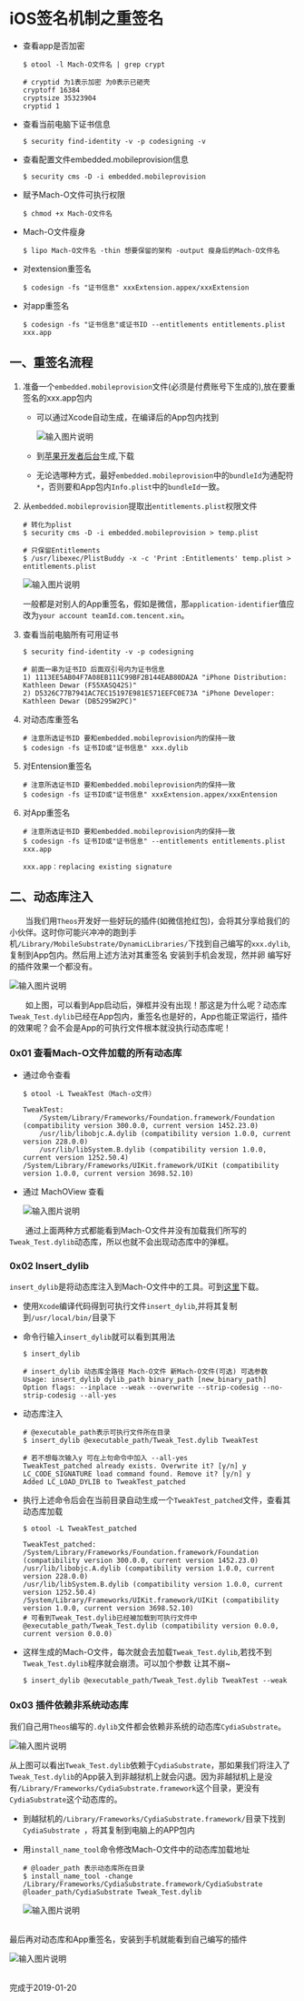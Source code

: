 # iOS签名机制之重签名

- 查看app是否加密

    ```
    $ otool -l Mach-O文件名 | grep crypt
		
    # cryptid 为1表示加密 为0表示已砸壳
    cryptoff 16384
    cryptsize 35323904
    cryptid 1
    ```

- 查看当前电脑下证书信息

    ```
    $ security find-identity -v -p codesigning -v
    ```
		
- 查看配置文件embedded.mobileprovision信息

    ```
    $ security cms -D -i embedded.mobileprovision
    ```

- 赋予Mach-O文件可执行权限

    ```
    $ chmod +x Mach-O文件名
    ```

- Mach-O文件瘦身
    
    ```
    $ lipo Mach-O文件名 -thin 想要保留的架构 -output 瘦身后的Mach-O文件名
    ```

- 对extension重签名

    ```
    $ codesign -fs "证书信息" xxxExtension.appex/xxxExtension
    ```

- 对app重签名
    
    ```
    $ codesign -fs "证书信息"或证书ID --entitlements entitlements.plist xxx.app
    ```	

## 一、重签名流程

1. 准备一个`embedded.mobileprovision`文件(必须是付费账号下生成的),放在要重签名的xxx.app包内
	
    - 可以通过Xcode自动生成，在编译后的App包内找到
	
        ![输入图片说明](https://images.gitee.com/uploads/images/2019/0118/111805_debde842_1355277.png "Snip20190117_10.png")

    - 到[苹果开发者后台](https://developer.apple.com/account/ios/profile/)生成,下载

    - 无论选哪种方式，最好`embedded.mobileprovision`中的`bundleId`为通配符`*`，否则要和App包内`Info.plist`中的`bundleId`一致。

2. 从`embedded.mobileprovision`提取出`entitlements.plist`权限文件
	
    ```
    # 转化为plist
    $ security cms -D -i embedded.mobileprovision > temp.plist
	
    # 只保留Entitlements
    $ /usr/libexec/PlistBuddy -x -c 'Print :Entitlements' temp.plist > entitlements.plist
    ```
    ![输入图片说明](https://images.gitee.com/uploads/images/2019/0118/112034_459d44e4_1355277.png "Snip20190117_12.png")  

    一般都是对别人的App重签名，假如是微信，那`application-identifier`值应改为`your account teamId.com.tencent.xin`。
    

3. 查看当前电脑所有可用证书

	```
	$ security find-identity -v -p codesigning
	
	# 前面一串为证书ID 后面双引号内为证书信息
	1) 1113EE5AB04F7A08EB111C99BF2B144EAB80DA2A "iPhone Distribution: Kathleen Dewar (F55XASQ42S)"
 	2) D5326C77B7941AC7EC15197E981E571EEFC0E73A "iPhone Developer: Kathleen Dewar (DB5295W2PC)"
	```

4. 对动态库重签名

	```
	# 注意所选证书ID 要和embedded.mobileprovision内的保持一致
	$ codesign -fs 证书ID或"证书信息" xxx.dylib
	```
	
5. 对Entension重签名

	```
	# 注意所选证书ID 要和embedded.mobileprovision内的保持一致
	$ codesign -fs 证书ID或"证书信息" xxxExtension.appex/xxxEntension
	```
	
6. 对App重签名
	
	```
	# 注意所选证书ID 要和embedded.mobileprovision内的保持一致
	$ codesign -fs 证书ID或"证书信息" --entitlements entitlements.plist xxx.app
	
	xxx.app：replacing existing signature
	```
	
	
	
## 二、动态库注入

　　当我们用`Theos`开发好一些好玩的插件(如微信抢红包)，会将其分享给我们的小伙伴。这时你可能兴冲冲的跑到手机`/Library/MobileSubstrate/DynamicLibraries/`下找到自己编写的`xxx.dylib`, 复制到App包内。然后用上述方法对其重签名 安装到手机会发现，然并卵 编写好的插件效果一个都没有。
　　

![输入图片说明](https://images.gitee.com/uploads/images/2019/0120/173718_e0463823_1355277.png "Snip20190120_2.png")

　　如上图，可以看到App启动后，弹框并没有出现！那这是为什么呢？动态库`Tweak_Test.dylib`已经在App包内，重签名也是好的，App也能正常运行，插件的效果呢？会不会是App的可执行文件根本就没执行动态库呢！

### 0x01 查看Mach-O文件加载的所有动态库

- 通过命令查看

	```
	$ otool -L TweakTest（Mach-o文件）

	TweakTest:
		/System/Library/Frameworks/Foundation.framework/Foundation (compatibility version 300.0.0, current version 1452.23.0)
		/usr/lib/libobjc.A.dylib (compatibility version 1.0.0, current version 228.0.0)
		/usr/lib/libSystem.B.dylib (compatibility version 1.0.0, current version 1252.50.4)
	/System/Library/Frameworks/UIKit.framework/UIKit (compatibility version 1.0.0, current version 3698.52.10)
	```

- 通过 MachOView 查看


    ![输入图片说明](https://images.gitee.com/uploads/images/2019/0120/173810_748f5e06_1355277.png "Snip20190120_3.png")

　　通过上面两种方式都能看到Mach-O文件并没有加载我们所写的`Tweak_Test.dylib`动态库，所以也就不会出现动态库中的弹框。
　　

### 0x02 Insert_dylib

`insert_dylib`是将动态库注入到Mach-O文件中的工具。可到[这里](https://github.com/Tyilo/insert_dylib)下载。

- 使用`Xcode`编译代码得到可执行文件`insert_dylib`,并将其复制到`/usr/local/bin/`目录下

- 命令行输入`insert_dylib`就可以看到其用法

	```
	$ insert_dylib
	
	# insert_dylib 动态库全路径 Mach-O文件 新Mach-O文件(可选) 可选参数
	Usage: insert_dylib dylib_path binary_path [new_binary_path]
	Option flags: --inplace --weak --overwrite --strip-codesig --no-strip-codesig --all-yes
	```

- 动态库注入

	```
	# @executable_path表示可执行文件所在目录
	$ insert_dylib @executable_path/Tweak_Test.dylib TweakTest
	
	# 若不想每次输入y 可在上句命令中加入 --all-yes
	TweakTest_patched already exists. Overwrite it? [y/n] y
	LC_CODE_SIGNATURE load command found. Remove it? [y/n] y
	Added LC_LOAD_DYLIB to TweakTest_patched
	```

- 执行上述命令后会在当前目录自动生成一个`TweakTest_patched`文件，查看其动态库加载

	```
	$ otool -L TweakTest_patched 
	
	TweakTest_patched:
	/System/Library/Frameworks/Foundation.framework/Foundation (compatibility version 300.0.0, current version 1452.23.0)
	/usr/lib/libobjc.A.dylib (compatibility version 1.0.0, current version 228.0.0)
	/usr/lib/libSystem.B.dylib (compatibility version 1.0.0, current version 1252.50.4)
	/System/Library/Frameworks/UIKit.framework/UIKit (compatibility version 1.0.0, current version 3698.52.10)
	# 可看到Tweak_Test.dylib已经被加载到可执行文件中
	@executable_path/Tweak_Test.dylib (compatibility version 0.0.0, current version 0.0.0)
	```
	
- 这样生成的Mach-O文件，每次就会去加载`Tweak_Test.dylib`,若找不到`Tweak_Test.dylib`程序就会崩溃。可以加个参数 让其不崩~

	```
	$ insert_dylib @executable_path/Tweak_Test.dylib TweakTest --weak
	```
	

### 0x03 插件依赖非系统动态库

我们自己用`Theos`编写的`.dylib`文件都会依赖非系统的动态库`CydiaSubstrate`。

![输入图片说明](https://images.gitee.com/uploads/images/2019/0120/173948_b567b738_1355277.png "Snip20190120_5.png")

从上图可以看出`Tweak_Test.dylib`依赖于`CydiaSubstrate`，那如果我们将注入了`Tweak_Test.dylib`的App装入到非越狱机上就会闪退。因为非越狱机上是没有`/Library/Frameworks/CydiaSubstrate.framework`这个目录，更没有`CydiaSubstrate`这个动态库的。


- 到越狱机的`/Library/Frameworks/CydiaSubstrate.framework/`目录下找到`CydiaSubstrate `，将其复制到电脑上的APP包内

- 用`install_name_tool`命令修改Mach-O文件中的动态库加载地址

    ```
    # @loader_path 表示动态库所在目录
    $ install_name_tool -change /Library/Frameworks/CydiaSubstrate.framework/CydiaSubstrate @loader_path/CydiaSubstrate Tweak_Test.dylib 
    ```

    ![输入图片说明](https://images.gitee.com/uploads/images/2019/0120/174036_0af30b3d_1355277.png "Snip20190120_6.png")
	
<br>
最后再对动态库和App重签名，安装到手机就能看到自己编写的插件


![输入图片说明](https://images.gitee.com/uploads/images/2019/0120/174109_6bf184ae_1355277.png "Snip20190120_7.png")
	
	
<br>
完成于2019-01-20
<br>